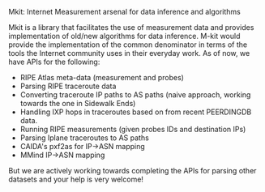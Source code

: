 Mkit: Internet Measurement arsenal for data inference and algorithms

Mkit is a library that facilitates the use of measurement data and provides implementation of old/new algorithms for data inference.
M-kit would provide the implementation of the common denominator in terms of the tools the Internet community uses in their everyday work.
As of now, we have APIs for the following:
* RIPE Atlas meta-data (measurement and probes)
* Parsing RIPE traceroute data
* Converting traceroute IP paths to AS paths (naive approach, working towards the one in Sidewalk Ends)
* Handling IXP hops in traceroutes based on from recent PEERDINGDB data.
* Running RIPE measurements (given probes IDs and destination IPs)
* Parsing Iplane traceroutes to AS paths
* CAIDA's pxf2as for IP->ASN mapping
* MMind IP->ASN mapping

But we are actively working towards completing the APIs for parsing other datasets and your help is very welcome!